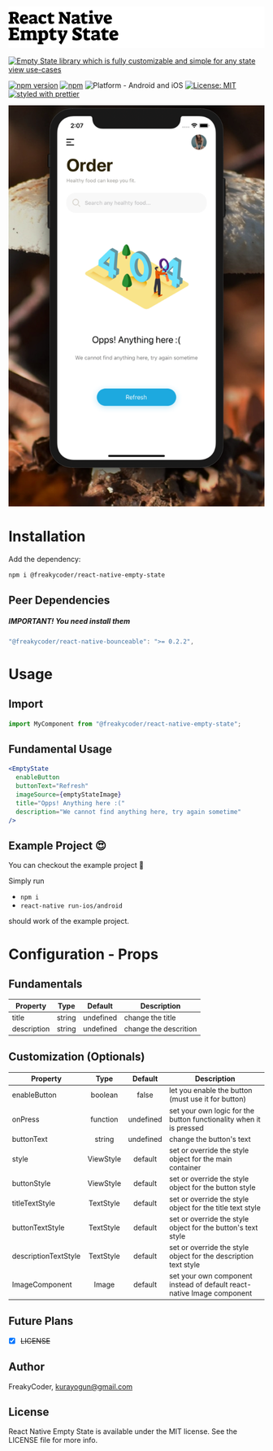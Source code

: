 <img alt="React Native Empty State" src="assets/logo.png" width="1050"/>

[![Empty State library which is fully customizable and simple for any state view use-cases](https://img.shields.io/badge/-Empty%20State%20library%20which%20is%20fully%20customizable%20and%20simple%20for%20any%20state%20view%20use--cases-orange?style=for-the-badge)](https://github.com/WrathChaos/react-native-empty-state)

[![npm version](https://img.shields.io/npm/v/@freakycoder/react-native-empty-state.svg?style=for-the-badge)](https://www.npmjs.com/package/@freakycoder/react-native-empty-state)
[![npm](https://img.shields.io/npm/dt/@freakycoder/react-native-empty-state.svg?style=for-the-badge)](https://www.npmjs.com/package/@freakycoder/react-native-empty-state)
![Platform - Android and iOS](https://img.shields.io/badge/platform-Android%20%7C%20iOS-blue.svg?style=for-the-badge)
[![License: MIT](https://img.shields.io/badge/License-MIT-green.svg?style=for-the-badge)](https://opensource.org/licenses/MIT)
[![styled with prettier](https://img.shields.io/badge/styled_with-prettier-ff69b4.svg?style=for-the-badge)](https://github.com/prettier/prettier)

<p align="center">
  <img alt="React Native Empty State"
        src="assets/Screenshots/react-native-empty-state.png" />
</p>

# Installation

Add the dependency:

```bash
npm i @freakycoder/react-native-empty-state
```

## Peer Dependencies

<h5><i>IMPORTANT! You need install them</i></h5>

```js
"@freakycoder/react-native-bounceable": ">= 0.2.2",
```

# Usage

## Import

```jsx
import MyComponent from "@freakycoder/react-native-empty-state";
```

## Fundamental Usage

```jsx
<EmptyState
  enableButton
  buttonText="Refresh"
  imageSource={emptyStateImage}
  title="Opps! Anything here :("
  description="We cannot find anything here, try again sometime"
/>
```

## Example Project 😍

You can checkout the example project 🥰

Simply run

- `npm i`
- `react-native run-ios/android`

should work of the example project.

# Configuration - Props

## Fundamentals

| Property    |  Type  |  Default  | Description           |
| ----------- | :----: | :-------: | --------------------- |
| title       | string | undefined | change the title      |
| description | string | undefined | change the descrition |

## Customization (Optionals)

| Property             |   Type    |  Default  | Description                                                            |
| -------------------- | :-------: | :-------: | ---------------------------------------------------------------------- |
| enableButton         |  boolean  |   false   | let you enable the button (must use it for button)                     |
| onPress              | function  | undefined | set your own logic for the button functionality when it is pressed     |
| buttonText           |  string   | undefined | change the button's text                                               |
| style                | ViewStyle |  default  | set or override the style object for the main container                |
| buttonStyle          | ViewStyle |  default  | set or override the style object for the button style                  |
| titleTextStyle       | TextStyle |  default  | set or override the style object for the title text style              |
| buttonTextStyle      | TextStyle |  default  | set or override the style object for the button's text style           |
| descriptionTextStyle | TextStyle |  default  | set or override the style object for the description text style        |
| ImageComponent       |   Image   |  default  | set your own component instead of default react-native Image component |

## Future Plans

- [x] ~~LICENSE~~

## Author

FreakyCoder, kurayogun@gmail.com

## License

React Native Empty State is available under the MIT license. See the LICENSE file for more info.
